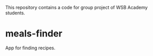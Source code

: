 This repository contains a code for group project of WSB Academy students.
# meals-finder
App for finding recipes.
